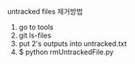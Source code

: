 untracked files 제거방법
1. go to tools
2. git ls-files
3. put 2's outputs into untracked.txt
4. $ python rmUntrackedFile.py
